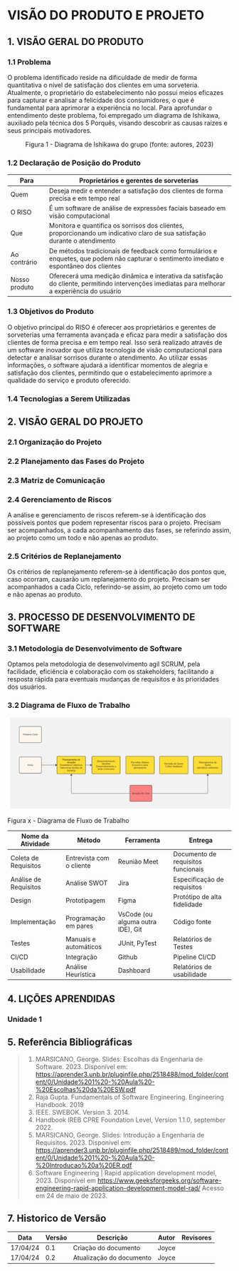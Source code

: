 # VISÃO DO PRODUTO E PROJETO

## 1.	VISÃO GERAL DO PRODUTO
### 1.1 Problema

O problema identificado reside na dificuldade de medir de forma quantitativa o nível de satisfação dos clientes em uma sorveteria. Atualmente, o proprietário do estabelecimento não possui meios eficazes para capturar e analisar a felicidade dos consumidores, o que é fundamental para aprimorar a experiência no local. Para aprofundar o entendimento deste problema, foi empregado um diagrama de Ishikawa, auxiliado pela técnica dos 5 Porquês, visando descobrir as causas raízes e seus principais motivadores.
<center>

Figura 1 - Diagrama de Ishikawa do grupo (fonte: autores, 2023)

</center>

### 1.2	Declaração de Posição do Produto

Para | Proprietários e gerentes de sorveterias 
---- | ---------------------------
Quem | Deseja medir e entender a satisfação dos clientes de forma precisa e em tempo real
O RISO | É um software de análise de expressões faciais baseado em visão computacional
Que |  Monitora e quantifica os sorrisos dos clientes, proporcionando um indicativo claro de sua satisfação durante o atendimento
Ao contrário | De métodos tradicionais de feedback como formulários e enquetes, que podem não capturar o sentimento imediato e espontâneo dos clientes
Nosso produto | Oferecerá uma medição dinâmica e interativa da satisfação do cliente, permitindo intervenções imediatas para melhorar a experiência do usuário

### 1.3	Objetivos do Produto

O objetivo principal do RISO é oferecer aos proprietários e gerentes de sorveterias uma ferramenta avançada e eficaz para medir a satisfação dos clientes de forma precisa e em tempo real. Isso será realizado através de um software inovador que utiliza tecnologia de visão computacional para detectar e analisar sorrisos durante o atendimento. Ao utilizar essas informações, o software ajudará a identificar momentos de alegria e satisfação dos clientes, permitindo que o estabelecimento aprimore a qualidade do serviço e produto oferecido.

### 1.4	Tecnologias a Serem Utilizadas


## 2.	VISÃO GERAL DO PROJETO
### 2.1	Organização do Projeto

### 2.2	Planejamento das Fases do Projeto


### 2.3	Matriz de Comunicação

### 2.4	Gerenciamento de Riscos
A análise e gerenciamento de riscos referem-se à identificação dos possíveis pontos que podem representar riscos para o projeto. Precisam ser acompanhados, a cada acompanhamento das fases, se referindo assim, ao projeto como um todo e não apenas ao produto.

### 2.5	Critérios de Replanejamento
Os critérios de replanejamento referem-se à identificação dos pontos que, caso ocorram, causarão um replanejamento do projeto. Precisam ser acompanhados a cada Ciclo, referindo-se assim, ao projeto como um todo e não apenas ao produto.


## 3. PROCESSO DE DESENVOLVIMENTO DE SOFTWARE

### 3.1 Metodologia de Desenvolvimento de Software
Optamos pela metodologia de desenvolvimento agil SCRUM, pela facilidade, eficiência e colaboração com os stakeholders,  facilitando a resposta rápida para eventuais mudanças de requisitos e às prioridades dos usuários.

### 3.2 Diagrama de Fluxo de Trabalho

![Diagrama fluxo do trabalho](assets/diagrama.png)
Figura x - Diagrama de Fluxo de Trabalho


Nome da Atividade | Método | Ferramenta | Entrega |
------------- | --------- | ------ | ----------
Coleta de Requisitos | Entrevista com o cliente | Reunião Meet | Documento de requisitos funcionais  |
Análise de Requisitos | Análise SWOT | Jira | Especificação de requisitos |
Design | Prototipagem | Figma | Protótipo de alta fidelidade  |
Implementação | Programação em pares | VsCode (ou alguma outra IDE), Git | Código fonte  |
Testes | Manuais e automáticos | JUnit, PyTest | Relatórios de Testes  |
CI/CD | Integração | Github | Pipeline CI/CD  |
Usabilidade | Análise Heurística | Dashboard | Relatórios de usabilidade  |


## 4. LIÇÕES APRENDIDAS
### Unidade 1


## 5. Referência Bibliográficas

> 1. MARSICANO, George. Slides: Escolhas da Engenharia de Software. 2023. Disponível em: <https://aprender3.unb.br/pluginfile.php/2518488/mod_folder/content/0/Unidade%201%20-%20Aula%20-%20Escolhas%20da%20ESW.pdf>
> 2. Raja Gupta. Fundamentals of Software Engineering. Engineering Handbook. 2019
> 3. IEEE. SWEBOK. Version 3. 2014.
> 4. Handbook IREB CPRE Foundation Level, Version 1.1.0, september 2022.
> 5. MARSICANO, George. Slides: Introdução a Engenharia de Requisitos. 2023. Disponível em: <https://aprender3.unb.br/pluginfile.php/2518489/mod_folder/content/0/Unidade%201%20-%20Aula%20-%20Introducao%20a%20ER.pdf> 
> 6. Software Engineering | Rapid application development model, 2023. Disponível em <https://www.geeksforgeeks.org/software-engineering-rapid-application-development-model-rad/> Acesso em 24 de maio de 2023.

## 7. Historico de Versão

Data | Versão | Descrição | Autor | Revisores
---- | ------ | --------- | ----- | ---------
17/04/24 | 0.1 | Criação do documento | Joyce | 
17/04/24 | 0.2 | Atualização do documento | Joyce | 